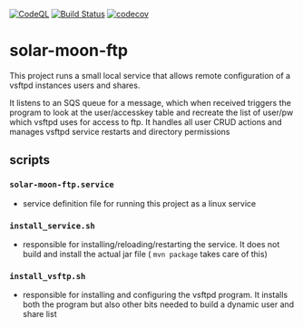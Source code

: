 [![CodeQL](https://github.com/bigboxer23/solar-moon-ftp/actions/workflows/codeql.yml/badge.svg)](https://github.com/bigboxer23/solar-moon-ftp/actions/workflows/codeql.yml)
[![Build Status](https://github.com/bigboxer23/solar-moon-ftp/actions/workflows/code-coverage.yml/badge.svg)](https://github.com/bigboxer23/solar-moon-ftp/actions/workflows/code-coverage.yml)
[![codecov](https://codecov.io/gh/bigboxer23/solar-moon-ftp/branch/master/graph/badge.svg)](https://codecov.io/gh/bigboxer23/solar-moon-ftp)


# solar-moon-ftp

This project runs a small local service that allows remote configuration of a vsftpd instances users and shares.

It listens to an SQS queue for a message, which when received triggers the program to look at the user/accesskey table and
recreate the list of user/pw which vsftpd uses for access to ftp. It handles all user CRUD actions and manages vsftpd
service restarts and directory permissions

## scripts

### `solar-moon-ftp.service`

- service definition file for running this project as a linux service

### `install_service.sh`

- responsible for installing/reloading/restarting the service. It does not build and install the actual jar file ( `mvn package`
  takes care of this)

### `install_vsftp.sh`

- responsible for installing and configuring the vsftpd program. It installs both the program but also other bits needed
  to build a dynamic user and share list

